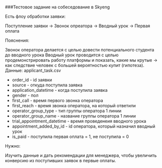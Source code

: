 ###Тестовое задание на собеседование в Skyeng

Есть флоу обработки заявки:

Поступление заявки → Звонок опреатора → Вводный урок → Первая оплата

Пояснения:

Звонок оператора делается с целью довести потенциального студента до вводного урока
Вводный урок проводится с целью продемонстрировать работу платформы и показать, какие мы крутые → как следствие человек с большей вероятностью купит (гипотеза).
Данные: applicant_task.csv

 -   order_id - id заявки
 -   source - откуда поступила заявка
 -   application_datetime - когда поступила заявка
 -   gender - пол
 -   first_call - время первого звонка оператора
 -   first_reach - время звонка оператора, на который ответили
 -   operator_group_type - тип группы оператора 1 линии
 -   operator_group_name - название группы оператора 1 линии
 -   trial_appointment_datetime -  время проведенеия вводного урока
 -   appointment_added_by_id - id оператора, который назначил вводный урок
 -   is_paid - поступила первая оплата = 1, не поступила = 0
 
Нужно:

Изучить данные и дать рекомендации для менеджера, чтобы увеличить конверсию из поступивших заявок в первые оплаты.